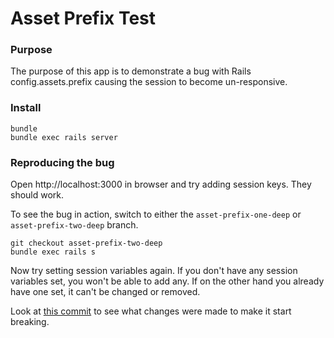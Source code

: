 # Asset Prefix Test

### Purpose ###

The purpose of this app is to demonstrate a bug with Rails config.assets.prefix causing the session to become un-responsive.

### Install ###

    bundle
    bundle exec rails server

### Reproducing the bug ###

Open http://localhost:3000 in browser and try adding session keys. They should work.

To see the bug in action, switch to either the `asset-prefix-one-deep` or `asset-prefix-two-deep` branch.

    git checkout asset-prefix-two-deep
    bundle exec rails s

Now try setting session variables again. If you don't have any session variables set, you won't be able to add any.
If on the other hand you already have one set, it can't be changed or removed.

Look at [this commit](https://github.com/sporkd/asset_prefix_test/commit/054dad724e257c71bdd9100995d2d6d70bab9ebf) to see what changes were made to make it start breaking.

